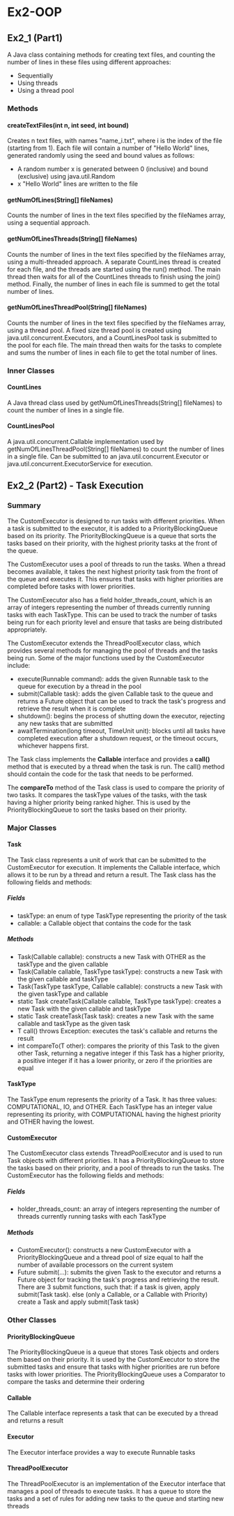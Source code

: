 # Ex2-OOP
## Ex2_1 (Part1)

A Java class containing methods for creating text files, and counting the number of lines in these files using different approaches:
* Sequentially
* Using threads
* Using a thread pool

### Methods
#### createTextFiles(int n, int seed, int bound)
Creates n text files, with names "name_i.txt", where i is the index of the file (starting from 1). Each file will contain a number of "Hello World" lines, generated randomly using the seed and bound values as follows:
* A random number x is generated between 0 (inclusive) and bound (exclusive) using java.util.Random
* x "Hello World" lines are written to the file

#### getNumOfLines(String[] fileNames)
Counts the number of lines in the text files specified by the fileNames array, using a sequential approach.

#### getNumOfLinesThreads(String[] fileNames)
Counts the number of lines in the text files specified by the fileNames array, using a multi-threaded approach. A separate CountLines thread is created for each file, and the threads are started using the run() method. The main thread then waits for all of the CountLines threads to finish using the join() method. Finally, the number of lines in each file is summed to get the total number of lines.

#### getNumOfLinesThreadPool(String[] fileNames)
Counts the number of lines in the text files specified by the fileNames array, using a thread pool. A fixed size thread pool is created using java.util.concurrent.Executors, and a CountLinesPool task is submitted to the pool for each file. The main thread then waits for the tasks to complete and sums the number of lines in each file to get the total number of lines.

### Inner Classes
#### CountLines
A Java thread class used by getNumOfLinesThreads(String[] fileNames) to count the number of lines in a single file.

#### CountLinesPool
A java.util.concurrent.Callable implementation used by getNumOfLinesThreadPool(String[] fileNames) to count the number of lines in a single file. Can be submitted to an java.util.concurrent.Executor or java.util.concurrent.ExecutorService for execution.

## Ex2_2 (Part2) - Task Execution
### Summary

The CustomExecutor is designed to run tasks with different priorities. When a task is submitted to the executor, it is added to a PriorityBlockingQueue based on its priority. The PriorityBlockingQueue is a queue that sorts the tasks based on their priority, with the highest priority tasks at the front of the queue.

The CustomExecutor uses a pool of threads to run the tasks. When a thread becomes available, it takes the next highest priority task from the front of the queue and executes it. This ensures that tasks with higher priorities are completed before tasks with lower priorities.

The CustomExecutor also has a field holder_threads_count, which is an array of integers representing the number of threads currently running tasks with each TaskType. This can be used to track the number of tasks being run for each priority level and ensure that tasks are being distributed appropriately.

The CustomExecutor extends the ThreadPoolExecutor class, which provides several methods for managing the pool of threads and the tasks being run. Some of the major functions used by the CustomExecutor include:

* execute(Runnable command): adds the given Runnable task to the queue for execution by a thread in the pool
* submit(Callable task): adds the given Callable task to the queue and returns a Future object that can be used to track the task's progress and retrieve the result when it is complete
* shutdown(): begins the process of shutting down the executor, rejecting any new tasks that are submitted
* awaitTermination(long timeout, TimeUnit unit): blocks until all tasks have completed execution after a shutdown request, or the timeout occurs, whichever happens first.

The Task class implements the **Callable** interface and provides a **call()** method that is executed by a thread when the task is run. The call() method should contain the code for the task that needs to be performed.

The **compareTo** method of the Task class is used to compare the priority of two tasks. It compares the taskType values of the tasks, with the task having a higher priority being ranked higher. This is used by the PriorityBlockingQueue to sort the tasks based on their priority.

### Major Classes
#### Task
The Task class represents a unit of work that can be submitted to the CustomExecutor for execution. It implements the Callable interface, which allows it to be run by a thread and return a result. The Task class has the following fields and methods:

##### Fields
* taskType: an enum of type TaskType representing the priority of the task
* callable: a Callable object that contains the code for the task

##### Methods
* Task(Callable<T> callable): constructs a new Task with OTHER as the taskType and the given callable
* Task(Callable<T> callable, TaskType taskType): constructs a new Task with the given callable and taskType
* Task(TaskType taskType, Callable<T> callable): constructs a new Task with the given taskType and callable
* static Task createTask(Callable callable, TaskType taskType): creates a new Task with the given callable and taskType
* static Task createTask(Task task): creates a new Task with the same callable and taskType as the given task
* T call() throws Exception: executes the task's callable and returns the result
* int compareTo(T other): compares the priority of this Task to the given other Task, returning a negative integer if this Task has a higher priority, a positive integer if it has a lower priority, or zero if the priorities are equal
  
#### TaskType
The TaskType enum represents the priority of a Task. It has three values: COMPUTATIONAL, IO, and OTHER. Each TaskType has an integer value representing its priority, with COMPUTATIONAL having the highest priority and OTHER having the lowest.
  
#### CustomExecutor
The CustomExecutor class extends ThreadPoolExecutor and is used to run Task objects with different priorities. It has a PriorityBlockingQueue to store the tasks based on their priority, and a pool of threads to run the tasks. The CustomExecutor has the following fields and methods:

##### Fields
* holder_threads_count: an array of integers representing the number of threads currently running tasks with each TaskType
  
##### Methods
* CustomExecutor(): constructs a new CustomExecutor with a PriorityBlockingQueue and a thread pool of size equal to half the number of available processors on the current system
* Future<T> submit(...): submits the given Task to the executor and returns a Future object for tracking the task's progress and retrieving the result. There are 3 submit functions, such that: if a task is given, apply submit(Task task). else (only a Callable, or a Callable with Priority) create a Task and apply submit(Task task)
  
### Other Classes
#### PriorityBlockingQueue
The PriorityBlockingQueue is a queue that stores Task objects and orders them based on their priority. It is used by the CustomExecutor to store the submitted tasks and ensure that tasks with higher priorities are run before tasks with lower priorities. The PriorityBlockingQueue uses a Comparator to compare the tasks and determine their ordering
  
#### Callable
The Callable interface represents a task that can be executed by a thread and returns a result
  
#### Executor
The Executor interface provides a way to execute Runnable tasks
  
#### ThreadPoolExecutor
The ThreadPoolExecutor is an implementation of the Executor interface that manages a pool of threads to execute tasks. It has a queue to store the tasks and a set of rules for adding new tasks to the queue and starting new threads
  
